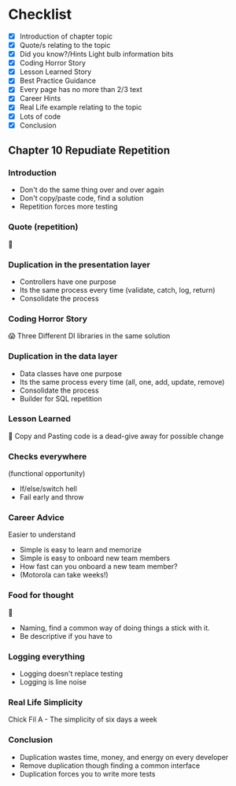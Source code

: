 # Checklist

- [x] Introduction of chapter topic
- [x] Quote/s relating to the topic
- [x] Did you know?/Hints Light bulb information bits
- [x] Coding Horror Story
- [x] Lesson Learned Story
- [x] Best Practice Guidance
- [x] Every page has no more than 2/3 text
- [x] Career Hints
- [x] Real Life example relating to the topic
- [x] Lots of code
- [x] Conclusion

## Chapter 10 Repudiate Repetition

### Introduction

- Don't do the same thing over and over again
- Don't copy/paste code, find a solution
- Repetition forces more testing

### Quote (repetition)

:speech_balloon:

### Duplication in the presentation layer

- Controllers have one purpose
- Its the same process every time (validate, catch, log, return)
- Consolidate the process

### Coding Horror Story

:scream: Three Different DI libraries in the same solution

### Duplication in the data layer

- Data classes have one purpose
- Its the same process every time (all, one, add, update, remove)
- Consolidate the process
- Builder for SQL repetition

### Lesson Learned

:school: Copy and Pasting code is a dead-give away for possible change

### Checks everywhere

(functional opportunity)

- If/else/switch hell
- Fail early and throw

### Career Advice

Easier to understand

- Simple is easy to learn and memorize
- Simple is easy to onboard new team members
- How fast can you onboard a new team member?
- (Motorola can take weeks!)

### Food for thought

:apple:

- Naming, find a common way of doing things a stick with it.
- Be descriptive if you have to

### Logging everything

- Logging doesn't replace testing
- Logging is line noise

### Real Life Simplicity

Chick Fil A - The simplicity of six days a week

### Conclusion

- Duplication wastes time, money, and energy on every developer
- Remove duplication though finding a common interface
- Duplication forces you to write more tests
